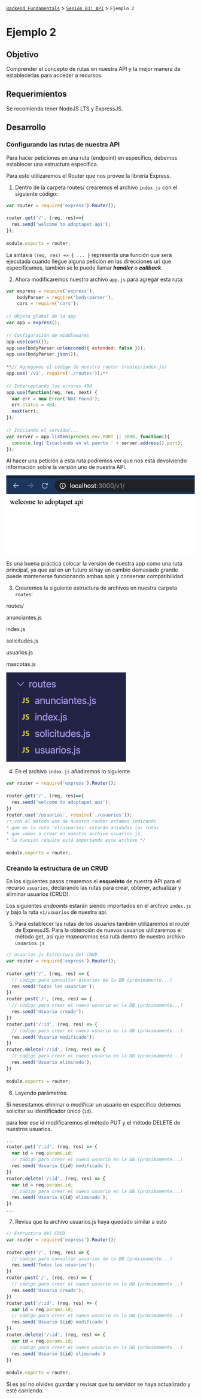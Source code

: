[`Backend Fundamentals`](../../README.md) > [`Sesión 03: API`](../README.md) > `Ejemplo 2`

# Ejemplo 2

## Objetivo

Comprender el concepto de rutas en nuestra API y la mejor manera de establecerlas para acceder a recursos.

## Requerimientos

Se recomienda tener NodeJS LTS y ExpressJS.

## Desarrollo

### Configurando las rutas de nuestra API

Para hacer peticiones en una ruta (endpoint) en específico, debemos establecer una estructura específica.

Para esto utilizaremos el Router que nos provee la librería Express.

1. Dentro de la carpeta routes/ crearemos el archivo `index.js` con el siguiente código:

```jsx
var router = require('express').Router();

router.get('/', (req, res)=>{
  res.send('welcome to adoptapet api');
});

module.exports = router;
```

La sintaxis `(req, res) => { ... }` representa una función que será ejecutada cuando llegue alguna petición en las direcciones uri que especificamos, también se le puede llamar ***handler*** o ***callback***. 

2. Ahora modificaremos nuestro archivo `app.js` para agregar esta ruta:

```jsx
var express = require('express'),
    bodyParser = require('body-parser'),
    cors = require('cors');

// Objeto global de la app
var app = express();

// Configuración de middlewares
app.use(cors());
app.use(bodyParser.urlencoded({ extended: false }));
app.use(bodyParser.json());

**// Agregamos el código de nuestro router (routes/index.js)
app.use('/v1', require('./routes'));**

// Interceptando los errores 404
app.use(function(req, res, next) {
  var err = new Error('Not Found');
  err.status = 404;
  next(err);
});

// Iniciando el servidor...
var server = app.listen(process.env.PORT || 3000, function(){
  console.log('Escuchando en el puerto ' + server.address().port);
});
```

Al hacer una petición a esta ruta podremos ver que nos está devolviendo información sobre la versión uno de nuestra API.

![img/Screen_Shot_2020-05-28_at_18.59.55.png](img/Screen_Shot_2020-05-28_at_18.59.55.png)

Es una buena práctica colocar la versión de nuestra app como una ruta principal, ya que así en un futuro si hay un cambio demasiado grande puede mantenerse funcionando ambas apis y conservar compatibilidad.

3. Crearemos la siguiente estructura de archivos en nuestra carpeta `routes`:

routes/

anunciantes.js

index.js

solicitudes.js

usuarios.js

mascotas.js

![img/Screen_Shot_2020-06-03_at_22.41.30.png](img/Screen_Shot_2020-06-03_at_22.41.30.png)

4. En el archivo `index.js` añadiremos lo siguiente

```jsx
var router = require('express').Router();

router.get('/', (req, res)=>{
  res.send('welcome to adoptapet api');
})
router.use('/usuarios', require('./usuarios'));
/* con el método use de nuestro router estamos indicando 
* que en la ruta 'v1/usuarios' estarán anidadas las rutas 
* que vamos a crear en nuestro archivo usuarios.js,
* la función require está importando este archivo */

module.exports = router;
```

### Creando la estructura de un CRUD

En los siguientes pasos crearemos el **esqueleto** de nuestra API para el recurso `usuarios`, declarando las rutas para crear, obtener, actualizar y eliminar usuarios (CRUD).

Los siguientes *endpoints* estarán siendo importados en el archivo `index.js` y bajo la ruta `v1/usuarios` de nuestra api.

5. Para establecer las rutas de los usuarios también utilizaremos el router de ExpressJS. Para la obtención de nuevos usuarios utilizaremos el método get, así que *mapearemos* esa ruta dentro de nuestro archivo `usuarios.js`

```jsx
// usuarios.js Estructura del CRUD
var router = require('express').Router();

router.get('/', (req, res) => {
  // código para consultar usuarios de la DB (próximamente...)
  res.send('Todos los usuarios');
})
router.post('/', (req, res) => {
  // código para crear el nuevo usuario en la DB (próximamente...)
  res.send('Usuario creado');
})
router.put('/:id', (req, res) => {
  // código para crear el nuevo usuario en la DB (próximamente...)
  res.send('Usuario modificado');
})
router.delete('/:id', (req, res) => {
  // código para crear el nuevo usuario en la DB (próximamente...)
  res.send('Usuario eliminado');
})

module.exports = router;
```

6. Leyendo parámetros.

Si necesitamos eliminar o modificar un usuario en específico debemos solicitar su identificador único (`id`).

para leer ese id modificaremos el método PUT y el método DELETE de nuestros usuarios.

```jsx
...
router.put('/:id', (req, res) => {
  var id = req.params.id;
  // código para crear el nuevo usuario en la DB (próximamente...)
  res.send(`Usuario ${id} modificado`);
})
router.delete('/:id', (req, res) => {
  var id = req.params.id;
  // código para crear el nuevo usuario en la DB (próximamente...)
  res.send(`Usuario ${id} eliminado`);
})
...
```

7. Revisa que tu archivo usuarios.js haya quedado similar a esto

```jsx
// Estructura del CRUD
var router = require('express').Router();

router.get('/', (req, res) => {
  // código para consultar usuarios de la DB (próximamente...)
  res.send('Todos los usuarios');
})
router.post('/', (req, res) => {
  // código para crear el nuevo usuario en la DB (próximamente...)
  res.send('Usuario creado');
})
router.put('/:id', (req, res) => {
  var id = req.params.id;
  // código para crear el nuevo usuario en la DB (próximamente...)
  res.send(`Usuario ${id} modificado`)
})
router.delete('/:id', (req, res) => {
  var id = req.params.id;
  // código para crear el nuevo usuario en la DB (próximamente...)
  res.send(`Usuario ${id} eliminado`)
})

module.exports = router;
```

Si es así no olvides guardar y revisar que tu servidor se haya actualizado y esté corriendo.
